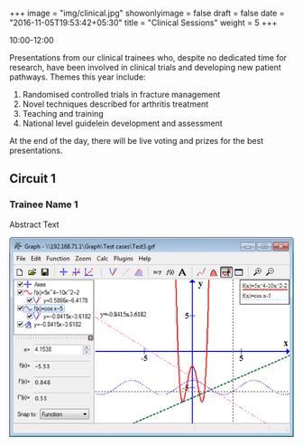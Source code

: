 +++
image = "img/clinical.jpg"
showonlyimage = false
draft = false
date = "2016-11-05T19:53:42+05:30"
title = "Clinical Sessions"
weight = 5
+++

10:00-12:00
<!--more-->

Presentations from our clinical trainees who, despite no dedicated time for research, have been involved in clinical trials and developing new patient pathways. Themes this year include:

1. Randomised controlled trials in fracture management
2. Novel techniques described for arthritis treatment
3. Teaching and training
4. National level guidelein development and assessment

At the end of the day, there will be live voting and prizes for the best presentations.

## Circuit 1


### Trainee Name 1

Abstract Text

![Figure](/static/img/graph.png)
